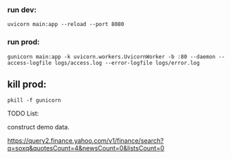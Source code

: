 ### run dev:
```
uvicorn main:app --reload --port 8080
```
### run prod:
```
gunicorn main:app -k uvicorn.workers.UvicornWorker -b :80 --daemon --access-logfile logs/access.log --error-logfile logs/error.log
```

## kill prod:
```
pkill -f gunicorn
```


TODO List:

construct demo data.

https://query2.finance.yahoo.com/v1/finance/search?q=soxq&quotesCount=4&newsCount=0&listsCount=0

